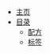 <!-- _navbar.md -->
* [主页](/)
* [目录](zh_cn/readme.md)
  * [配方](zh_cn/recipes/readme.md)
  * [标签](zh_cn/tags/readme.md)